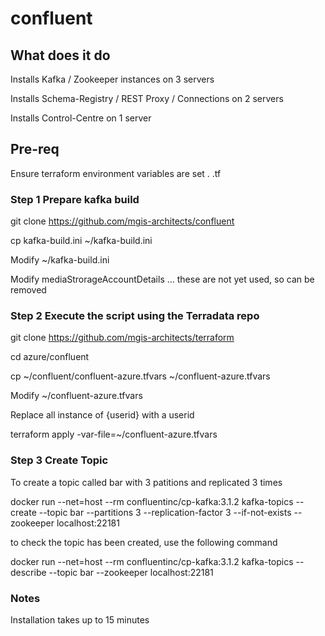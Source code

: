 # confluent

## What does it do
Installs Kafka / Zookeeper instances on 3 servers

Installs Schema-Registry / REST Proxy / Connections on 2 servers

Installs Control-Centre on 1 server 

## Pre-req
Ensure terraform environment variables are set . .tf

### Step 1 Prepare kafka build

git clone https://github.com/mgis-architects/confluent

cp kafka-build.ini ~/kafka-build.ini

Modify ~/kafka-build.ini

Modify mediaStrorageAccountDetails ... these are not yet used, so can be removed


### Step 2 Execute the script using the Terradata repo 

git clone https://github.com/mgis-architects/terraform

cd azure/confluent

cp ~/confluent/confluent-azure.tfvars ~/confluent-azure.tfvars

Modify ~/confluent-azure.tfvars

Replace all instance of {userid} with a userid 

terraform apply -var-file=~/confluent-azure.tfvars

### Step 3 Create Topic

To create a topic called bar with 3 patitions and replicated 3 times

docker run --net=host --rm confluentinc/cp-kafka:3.1.2 kafka-topics --create --topic bar --partitions 3 --replication-factor 3 --if-not-exists --zookeeper localhost:22181

to check the topic has been created, use the following command 

docker run --net=host --rm confluentinc/cp-kafka:3.1.2 kafka-topics --describe --topic bar --zookeeper localhost:22181

### Notes
Installation takes up to 15 minutes
